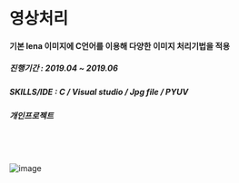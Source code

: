 # 영상처리
#### 기본 lena 이미지에 C언어를 이용해 다양한 이미지 처리기법을 적용
##### 진행기간 : 2019.04 ~ 2019.06
##### SKILLS/IDE : C / Visual studio / Jpg file / PYUV
##### 개인프로젝트
</br></br></br>
![image](https://user-images.githubusercontent.com/56243414/204871357-0d6c43e5-2e2d-436d-a824-7ef0495611b9.png)
